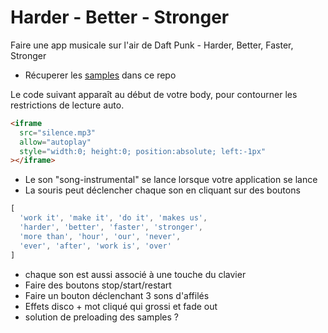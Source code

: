 # Harder - Better - Stronger

Faire une app musicale sur l'air de Daft Punk - Harder, Better, Faster, Stronger

- Récuperer les [samples](https://github.com/ltruchot/es3-to-esnext-challenges/blob/master/012-harder-better-stonger/all_samples.zip) dans ce repo

Le code suivant apparaît au début de votre body, pour contourner les restrictions de lecture auto.

```html
<iframe
  src="silence.mp3"
  allow="autoplay"
  style="width:0; height:0; position:absolute; left:-1px"
></iframe>
```

- Le son "song-instrumental" se lance lorsque votre application se lance
- La souris peut déclencher chaque son en cliquant sur des boutons
```javascript
[
  'work it', 'make it', 'do it', 'makes us',
  'harder', 'better', 'faster', 'stronger',
  'more than', 'hour', 'our', 'never',
  'ever', 'after', 'work is', 'over'
]
```

- chaque son est aussi associé à une touche du clavier
- Faire des boutons stop/start/restart
- Faire un bouton déclenchant 3 sons d'affilés
- Effets disco + mot cliqué qui grossi et fade out
- solution de preloading des samples ?